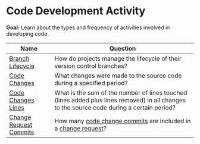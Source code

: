# Code Development Activity

**Goal:** Learn about the types and frequency of activities involved in developing code.

Name | Question
--- | ---
[Branch Lifecycle](branch-lifecycle.md)| How do projects manage the lifecycle of their version control branches?
[Code Changes](code-changes.md) | What changes were made to the source code during a specified period?
[Code Changes Lines](code-changes-lines.md) | What is the sum of the number of lines touched (lines added plus lines removed) in all changes to the source code during a certain period?
[Change Request Commits](change-request-commits.md) | How many [code change commits](https://chaoss.community/metric-code-change-commits/)  are included in a  [change request](https://chaoss.community/metric-change-requests/)?

